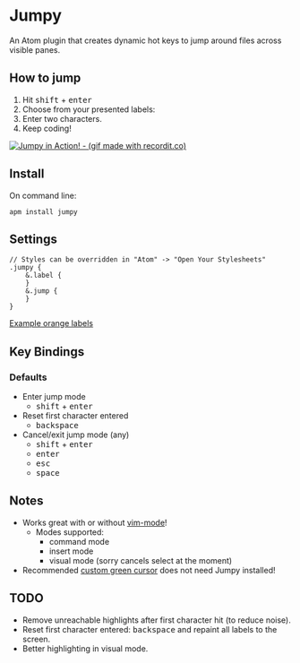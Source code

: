 # Jumpy
An Atom plugin that creates dynamic hot keys to jump around files across visible panes.

## How to jump
1. Hit <kbd>shift</kbd> + <kbd>enter</kbd>
2. Choose from your presented labels:
3. Enter two characters.
4. Keep coding!

[ ![Jumpy in Action! - (gif made with recordit.co)][1]](https://raw.githubusercontent.com/DavidLGoldberg/jumpy/master/jumpy.gif)

[1]: https://raw.githubusercontent.com/DavidLGoldberg/jumpy/master/jumpy.gif

## Install
On command line:
```
apm install jumpy
```

## Settings
```less
// Styles can be overridden in "Atom" -> "Open Your Stylesheets"
.jumpy {
    &.label {
    }
    &.jump {
    }
}
```
[Example orange labels](https://gist.github.com/DavidLGoldberg/58b96b80902724ba3c5a)

## Key Bindings
### Defaults
* Enter jump mode
    * <kbd>shift</kbd> + <kbd>enter</kbd>
* Reset first character entered
    * <kbd>backspace</kbd>
* Cancel/exit jump mode (any)
    * <kbd>shift</kbd> + <kbd>enter</kbd>
    * <kbd>enter</kbd>
    * <kbd>esc</kbd>
    * <kbd>space</kbd>

## Notes
* Works great with or without [vim-mode](https://github.com/atom/vim-mode "vim-mode's Homepage")!
    * Modes supported:
        * command mode
        * insert mode
        * visual mode (sorry cancels select at the moment)
* Recommended [custom green cursor](https://gist.github.com/DavidLGoldberg/166646fce043710ef920 "green cursor gist") does not need Jumpy installed!

## TODO
* Remove unreachable highlights after first character hit (to reduce noise).
* Reset first character entered: <kbd>backspace</kbd> and repaint all
  labels to the screen.
* Better highlighting in visual mode.
